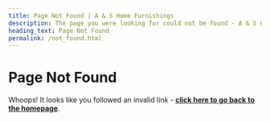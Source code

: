 ```yaml
---
title: Page Not Found | A & S Home Furnishings
description: The page you were looking for could not be found - A & S Home Furnishings
heading_text: Page Not Found
permalink: /not_found.html
---
```


# Page Not Found

Whoops! It looks like you followed an invalid link - **[click here to go back to the homepage](/)**.
